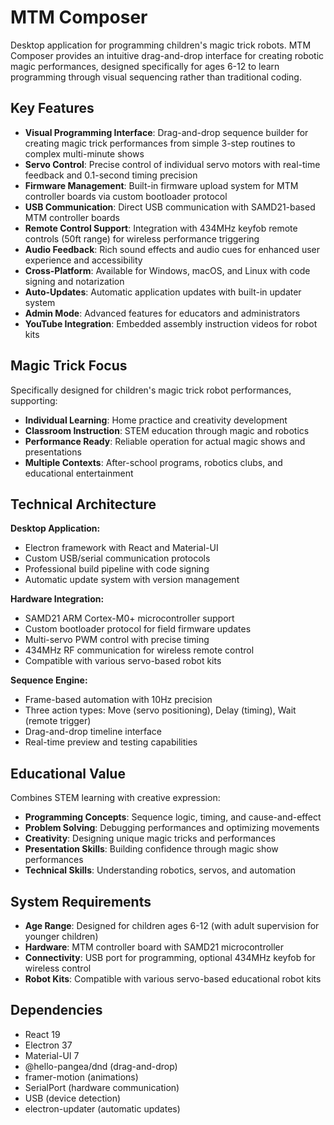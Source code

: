 # MTM Composer

Desktop application for programming children's magic trick robots. MTM Composer provides an intuitive drag-and-drop interface for creating robotic magic performances, designed specifically for ages 6-12 to learn programming through visual sequencing rather than traditional coding.

## Key Features

- **Visual Programming Interface**: Drag-and-drop sequence builder for creating magic trick performances from simple 3-step routines to complex multi-minute shows
- **Servo Control**: Precise control of individual servo motors with real-time feedback and 0.1-second timing precision
- **Firmware Management**: Built-in firmware upload system for MTM controller boards via custom bootloader protocol
- **USB Communication**: Direct USB communication with SAMD21-based MTM controller boards
- **Remote Control Support**: Integration with 434MHz keyfob remote controls (50ft range) for wireless performance triggering
- **Audio Feedback**: Rich sound effects and audio cues for enhanced user experience and accessibility
- **Cross-Platform**: Available for Windows, macOS, and Linux with code signing and notarization
- **Auto-Updates**: Automatic application updates with built-in updater system
- **Admin Mode**: Advanced features for educators and administrators
- **YouTube Integration**: Embedded assembly instruction videos for robot kits

## Magic Trick Focus

Specifically designed for children's magic trick robot performances, supporting:
- **Individual Learning**: Home practice and creativity development
- **Classroom Instruction**: STEM education through magic and robotics
- **Performance Ready**: Reliable operation for actual magic shows and presentations
- **Multiple Contexts**: After-school programs, robotics clubs, and educational entertainment

## Technical Architecture

**Desktop Application:**
- Electron framework with React and Material-UI
- Custom USB/serial communication protocols
- Professional build pipeline with code signing
- Automatic update system with version management

**Hardware Integration:**
- SAMD21 ARM Cortex-M0+ microcontroller support
- Custom bootloader protocol for field firmware updates
- Multi-servo PWM control with precise timing
- 434MHz RF communication for wireless remote control
- Compatible with various servo-based robot kits

**Sequence Engine:**
- Frame-based automation with 10Hz precision
- Three action types: Move (servo positioning), Delay (timing), Wait (remote trigger)
- Drag-and-drop timeline interface
- Real-time preview and testing capabilities

## Educational Value

Combines STEM learning with creative expression:
- **Programming Concepts**: Sequence logic, timing, and cause-and-effect
- **Problem Solving**: Debugging performances and optimizing movements
- **Creativity**: Designing unique magic tricks and performances
- **Presentation Skills**: Building confidence through magic show performances
- **Technical Skills**: Understanding robotics, servos, and automation

## System Requirements

- **Age Range**: Designed for children ages 6-12 (with adult supervision for younger children)
- **Hardware**: MTM controller board with SAMD21 microcontroller
- **Connectivity**: USB port for programming, optional 434MHz keyfob for wireless control
- **Robot Kits**: Compatible with various servo-based educational robot kits

## Dependencies

- React 19
- Electron 37
- Material-UI 7
- @hello-pangea/dnd (drag-and-drop)
- framer-motion (animations)
- SerialPort (hardware communication)
- USB (device detection)
- electron-updater (automatic updates)